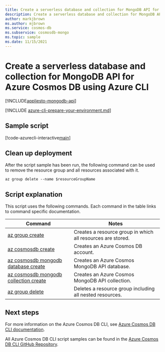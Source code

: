 ```yaml
---
title: Create a serverless database and collection for MongoDB API for Azure Cosmos DB
description: Create a serverless database and collection for MongoDB API for Azure Cosmos DB
author: markjbrown
ms.author: mjbrown
ms.service: cosmos-db
ms.subservice: cosmosdb-mongo
ms.topic: sample
ms.date: 11/15/2021
---
```


# Create a serverless database and collection for MongoDB API for Azure Cosmos DB using Azure CLI

[!INCLUDE[appliesto-mongodb-api](../../../includes/appliesto-mongodb-api.md)]

[!INCLUDE [azure-cli-prepare-your-environment.md](../../../../../includes/azure-cli-prepare-your-environment.md)]

## Sample script

[!code-azurecli-interactive[main](../../../../../cli_scripts/cosmosdb/mongodb/serverless.sh "Create an Azure Cosmos DB MongoDB API serverless account, database, and collection.")]

## Clean up deployment

After the script sample has been run, the following command can be used to remove the resource group and all resources associated with it.

```azurecli-interactive
az group delete --name $resourceGroupName
```

## Script explanation

This script uses the following commands. Each command in the table links to command specific documentation.

| Command | Notes |
|---|---|
| [az group create](/cli/azure/group#az_group_create) | Creates a resource group in which all resources are stored. |
| [az cosmosdb create](/cli/azure/cosmosdb#az_cosmosdb_create) | Creates an Azure Cosmos DB account. |
| [az cosmosdb mongodb database create](/cli/azure/cosmosdb/mongodb/database#az_cosmosdb_mongodb_database_create) | Creates an Azure Cosmos MongoDB API database. |
| [az cosmosdb mongodb collection create](/cli/azure/cosmosdb/mongodb/collection#az_cosmosdb_mongodb_collection_create) | Creates an Azure Cosmos MongoDB API collection. |
| [az group delete](/cli/azure/resource#az_resource_delete) | Deletes a resource group including all nested resources. |

## Next steps

For more information on the Azure Cosmos DB CLI, see [Azure Cosmos DB CLI documentation](/cli/azure/cosmosdb).

All Azure Cosmos DB CLI script samples can be found in the [Azure Cosmos DB CLI GitHub Repository](https://github.com/Azure-Samples/azure-cli-samples/tree/master/cosmosdb).
